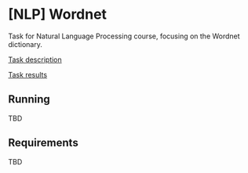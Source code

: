# [NLP] Wordnet

Task for Natural Language Processing course, focusing on the Wordnet dictionary.

[Task description](./6-wordnet.md)

[Task results](./answers.md)

## Running
TBD

## Requirements
TBD